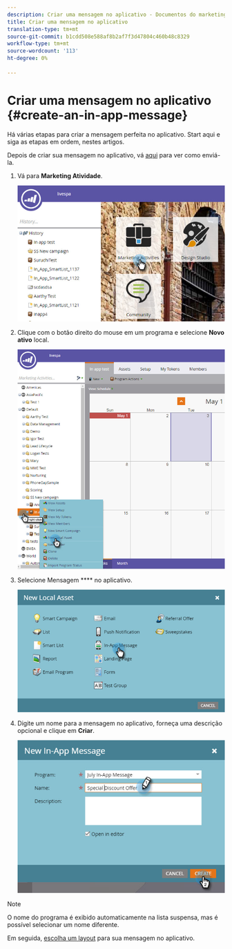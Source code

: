 ```yaml
---
description: Criar uma mensagem no aplicativo - Documentos do marketing - Documentação do produto
title: Criar uma mensagem no aplicativo
translation-type: tm+mt
source-git-commit: b1cdd508e588af8b2af7f3d47804c460b48c8329
workflow-type: tm+mt
source-wordcount: '113'
ht-degree: 0%

---
```



# Criar uma mensagem no aplicativo {#create-an-in-app-message}

Há várias etapas para criar a mensagem perfeita no aplicativo. Start aqui e siga as etapas em ordem, nestes artigos.

Depois de criar sua mensagem no aplicativo, vá [aqui](/help/marketo/product-docs/mobile-marketing/in-app-messages/sending-your-in-app-message/send-your-in-app-message.md) para ver como enviá-la.

1. Vá para **Marketing Atividade**.

   ![Imagem Um](/help/marketo/product-docs/mobile-marketing/in-app-messages/creating-in-app-messages/assets/create-an-in-app-message-1.png)

1. Clique com o botão direito do mouse em um programa e selecione **Novo ativo** local.

   ![Imagem dois](/help/marketo/product-docs/mobile-marketing/in-app-messages/creating-in-app-messages/assets/create-an-in-app-message-2.png)

1. Selecione Mensagem **** no aplicativo.

   ![Imagem Três](/help/marketo/product-docs/mobile-marketing/in-app-messages/creating-in-app-messages/assets/create-an-in-app-message-3.png)

1. Digite um nome para a mensagem no aplicativo, forneça uma descrição opcional e clique em **Criar**.

   ![Imagem quatro](/help/marketo/product-docs/mobile-marketing/in-app-messages/creating-in-app-messages/assets/create-an-in-app-message-4.png)

>[!NOTE]
>
>O nome do programa é exibido automaticamente na lista suspensa, mas é possível selecionar um nome diferente.

Em seguida, [escolha um layout](/help/marketo/product-docs/mobile-marketing/in-app-messages/creating-in-app-messages/choose-a-layout-for-your-in-app-message.md) para sua mensagem no aplicativo.
